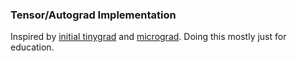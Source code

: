 ### Tensor/Autograd Implementation
Inspired by [initial tinygrad](https://github.com/tinygrad/tinygrad/blob/c900b6ec36df87d25bd67d704b95826b9cc18ce2/tinygrad/tensor.py)
and [micrograd](https://github.com/karpathy/micrograd/blob/master/micrograd/engine.py). Doing this mostly just for education.